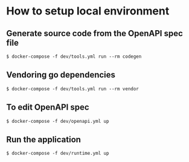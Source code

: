 # How to setup local environment

## Generate source code from the OpenAPI spec file

```
$ docker-compose -f dev/tools.yml run --rm codegen
```

## Vendoring go dependencies

```
$ docker-compose -f dev/tools.yml run --rm vendor
```

## To edit OpenAPI spec

```
$ docker-compose -f dev/openapi.yml up
```

## Run the application

```
$ docker-compose -f dev/runtime.yml up
```
